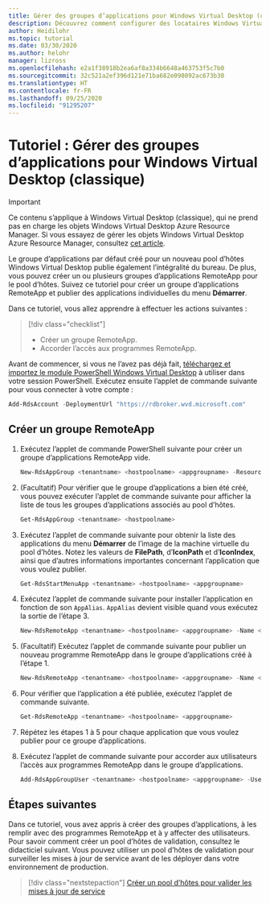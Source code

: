 ```yaml
---
title: Gérer des groupes d’applications pour Windows Virtual Desktop (classique) – Azure
description: Découvrez comment configurer des locataires Windows Virtual Desktop (classique) dans Azure Active Directory (AD).
author: Heidilohr
ms.topic: tutorial
ms.date: 03/30/2020
ms.author: helohr
manager: lizross
ms.openlocfilehash: e2a1f38918b2ea6af8a334b6648a463753f5c7b0
ms.sourcegitcommit: 32c521a2ef396d121e71ba682e098092ac673b30
ms.translationtype: HT
ms.contentlocale: fr-FR
ms.lasthandoff: 09/25/2020
ms.locfileid: "91295207"
---
```

# <a name="tutorial-manage-app-groups-for-windows-virtual-desktop-classic"></a>Tutoriel : Gérer des groupes d’applications pour Windows Virtual Desktop (classique)

>[!IMPORTANT]
>Ce contenu s’applique à Windows Virtual Desktop (classique), qui ne prend pas en charge les objets Windows Virtual Desktop Azure Resource Manager. Si vous essayez de gérer les objets Windows Virtual Desktop Azure Resource Manager, consultez [cet article](../manage-app-groups.md).

Le groupe d’applications par défaut créé pour un nouveau pool d’hôtes Windows Virtual Desktop publie également l’intégralité du bureau. De plus, vous pouvez créer un ou plusieurs groupes d’applications RemoteApp pour le pool d’hôtes. Suivez ce tutoriel pour créer un groupe d’applications RemoteApp et publier des applications individuelles du menu **Démarrer**.

Dans ce tutoriel, vous allez apprendre à effectuer les actions suivantes :

> [!div class="checklist"]
> * Créer un groupe RemoteApp.
> * Accorder l’accès aux programmes RemoteApp.

Avant de commencer, si vous ne l’avez pas déjà fait, [téléchargez et importez le module PowerShell Windows Virtual Desktop](/powershell/windows-virtual-desktop/overview/) à utiliser dans votre session PowerShell. Exécutez ensuite l’applet de commande suivante pour vous connecter à votre compte :

```powershell
Add-RdsAccount -DeploymentUrl "https://rdbroker.wvd.microsoft.com"
```

## <a name="create-a-remoteapp-group"></a>Créer un groupe RemoteApp

1. Exécutez l’applet de commande PowerShell suivante pour créer un groupe d’applications RemoteApp vide.

   ```powershell
   New-RdsAppGroup <tenantname> <hostpoolname> <appgroupname> -ResourceType "RemoteApp"
   ```

2. (Facultatif) Pour vérifier que le groupe d’applications a bien été créé, vous pouvez exécuter l’applet de commande suivante pour afficher la liste de tous les groupes d’applications associés au pool d’hôtes.

   ```powershell
   Get-RdsAppGroup <tenantname> <hostpoolname>
   ```

3. Exécutez l’applet de commande suivante pour obtenir la liste des applications du menu **Démarrer** de l’image de la machine virtuelle du pool d’hôtes. Notez les valeurs de **FilePath**, d’**IconPath** et d’**IconIndex**, ainsi que d’autres informations importantes concernant l’application que vous voulez publier.

   ```powershell
   Get-RdsStartMenuApp <tenantname> <hostpoolname> <appgroupname>
   ```

4. Exécutez l’applet de commande suivante pour installer l’application en fonction de son `AppAlias`. `AppAlias` devient visible quand vous exécutez la sortie de l’étape 3.

   ```powershell
   New-RdsRemoteApp <tenantname> <hostpoolname> <appgroupname> -Name <remoteappname> -AppAlias <appalias>
   ```

5. (Facultatif) Exécutez l’applet de commande suivante pour publier un nouveau programme RemoteApp dans le groupe d’applications créé à l’étape 1.

   ```powershell
   New-RdsRemoteApp <tenantname> <hostpoolname> <appgroupname> -Name <remoteappname> -Filepath <filepath>  -IconPath <iconpath> -IconIndex <iconindex>
   ```

6. Pour vérifier que l’application a été publiée, exécutez l’applet de commande suivante.

   ```powershell
   Get-RdsRemoteApp <tenantname> <hostpoolname> <appgroupname>
   ```

7. Répétez les étapes 1 à 5 pour chaque application que vous voulez publier pour ce groupe d’applications.
8. Exécutez l’applet de commande suivante pour accorder aux utilisateurs l’accès aux programmes RemoteApp dans le groupe d’applications.

   ```powershell
   Add-RdsAppGroupUser <tenantname> <hostpoolname> <appgroupname> -UserPrincipalName <userupn>
   ```

## <a name="next-steps"></a>Étapes suivantes

Dans ce tutoriel, vous avez appris à créer des groupes d’applications, à les remplir avec des programmes RemoteApp et à y affecter des utilisateurs. Pour savoir comment créer un pool d’hôtes de validation, consultez le didacticiel suivant. Vous pouvez utiliser un pool d’hôtes de validation pour surveiller les mises à jour de service avant de les déployer dans votre environnement de production.

> [!div class="nextstepaction"]
> [Créer un pool d’hôtes pour valider les mises à jour de service](create-validation-host-pool-2019.md)
